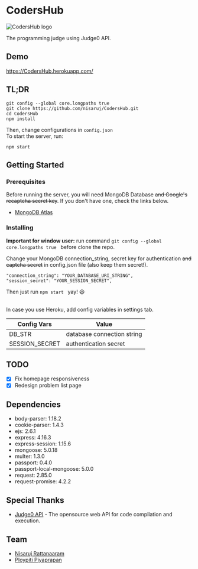# CodersHub
![CodersHub logo](https://raw.githubusercontent.com/nisaruj/CodersHub/master/public/images/favicon.png)

The programming judge using Judge0 API.

## Demo
https://CodersHub.herokuapp.com/

## TL;DR

```
git config --global core.longpaths true
git clone https://github.com/nisaruj/CodersHub.git
cd CodersHub
npm install
```
Then, change configurations in `config.json`<br>
To start the server, run:
```
npm start
```

## Getting Started

### Prerequisites

Before running the server, you will need MongoDB Database ~~and Google's recaptcha secret key~~. If you don't have one, check the links below.
- [MongoDB Atlas](https://www.mongodb.com/cloud/atlas)

### Installing

<b>Important for window user:</b>
run command `git config --global core.longpaths true ` before clone the repo.


Change your MongoDB connection_string, secret key for authentication ~~and captcha secret~~ in config.json file (also keep them secret!).
```
"connection_string": "YOUR_DATABASE_URI_STRING",
"session_secret": "YOUR_SESSION_SECRET",
```
Then just run `npm start ` yay! :smiley:
<br><br>


In case you use Heroku, add config variables in settings tab.

| Config Vars    | Value                       |
| -------------- | --------------------------- |
| DB_STR         | database connection string  |
| SESSION_SECRET | authentication secret       |

## TODO

- [x] Fix homepage responsiveness
- [x] Redesign problem list page

## Dependencies
- body-parser: 1.18.2
- cookie-parser: 1.4.3
- ejs: 2.6.1
- express: 4.16.3
- express-session: 1.15.6
- mongoose: 5.0.18
- multer: 1.3.0
- passport: 0.4.0
- passport-local-mongoose: 5.0.0
- request: 2.85.0
- request-promise: 4.2.2

## Special Thanks
- [Judge0 API](https://api.judge0.com/) - The opensource web API for code compilation and execution.

## Team
- [Nisaruj Rattanaaram](https://github.com/nisaruj)
- [Ploypiti Piyaprapan](https://github.com/ploypiti)
